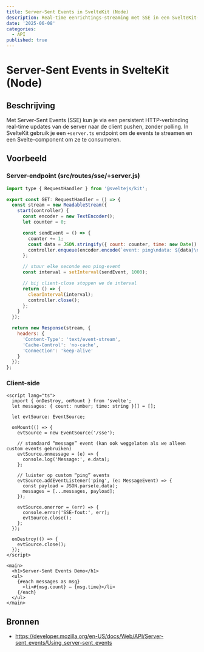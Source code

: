 ```yaml
---
title: Server-Sent Events in SvelteKit (Node)
description: Real-time eenrichtings-streaming met SSE in een SvelteKit-applicatie op Node.js, inclusief server-endpoint en client-component.
date: '2025-06-08'
categories:
  - API
published: true
---
```


# Server-Sent Events in SvelteKit (Node)

## Beschrijving
Met Server-Sent Events (SSE) kun je via een persistent HTTP-verbinding real-time updates van de server naar de client pushen, zonder polling. In SvelteKit gebruik je een `+server.ts` endpoint om de events te streamen en een Svelte-component om ze te consumeren.

## Voorbeeld

### Server-endpoint (src/routes/sse/+server.js)
```js
import type { RequestHandler } from '@sveltejs/kit';

export const GET: RequestHandler = () => {
  const stream = new ReadableStream({
    start(controller) {
      const encoder = new TextEncoder();
      let counter = 0;

      const sendEvent = () => {
        counter += 1;
        const data = JSON.stringify({ count: counter, time: new Date().toISOString() });
        controller.enqueue(encoder.encode(`event: ping\ndata: ${data}\n\n`));
      };

      // stuur elke seconde een ping-event
      const interval = setInterval(sendEvent, 1000);

      // bij client-close stoppen we de interval
      return () => {
        clearInterval(interval);
        controller.close();
      };
    }
  });

  return new Response(stream, {
    headers: {
      'Content-Type': 'text/event-stream',
      'Cache-Control': 'no-cache',
      'Connection': 'keep-alive'
    }
  });
};
```

### Client-side
```svelte
<script lang="ts">
  import { onDestroy, onMount } from 'svelte';
  let messages: { count: number; time: string }[] = [];

  let evtSource: EventSource;

  onMount(() => {
    evtSource = new EventSource('/sse');

    // standaard “message” event (kan ook weggelaten als we alleen custom events gebruiken)
    evtSource.onmessage = (e) => {
      console.log('Message:', e.data);
    };

    // luister op custom “ping” events
    evtSource.addEventListener('ping', (e: MessageEvent) => {
      const payload = JSON.parse(e.data);
      messages = [...messages, payload];
    });

    evtSource.onerror = (err) => {
      console.error('SSE-fout:', err);
      evtSource.close();
    };
  });

  onDestroy(() => {
    evtSource.close();
  });
</script>

<main>
  <h1>Server-Sent Events Demo</h1>
  <ul>
    {#each messages as msg}
      <li>#{msg.count} — {msg.time}</li>
    {/each}
  </ul>
</main>
```

## Bronnen
- https://developer.mozilla.org/en-US/docs/Web/API/Server-sent_events/Using_server-sent_events